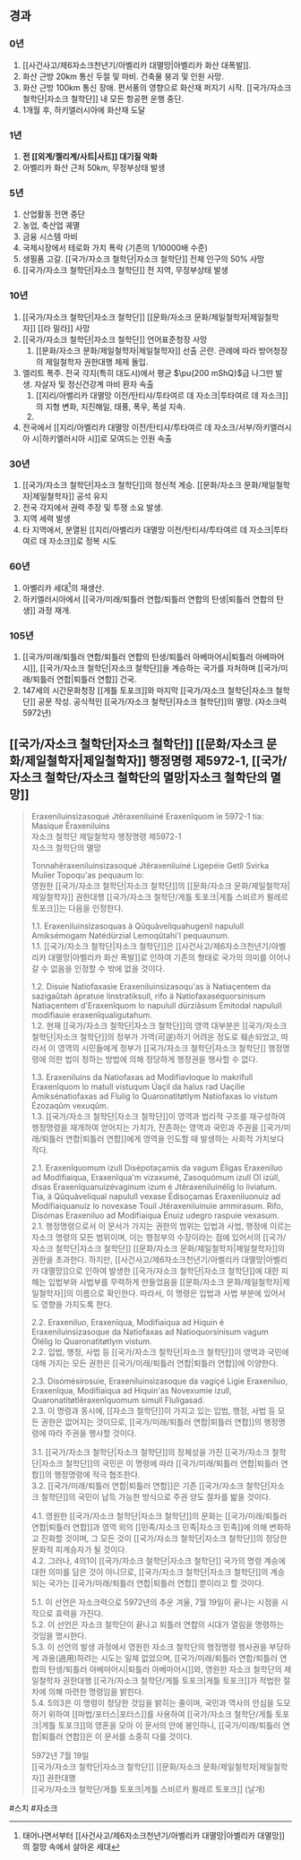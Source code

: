## 경과

### 0년
1. [[사건사고/제6자소크천년기/아벨리카 대멸망|아벨리카 화산 대폭발]].
2. 화산 근방 20km 통신 두절 및 마비. 건축물 붕괴 및 인원 사망.
3. 화산 근방 100km 통신 장애. 편서풍의 영향으로 화산재 퍼지기 시작. [[국가/자소크 철학단|자소크 철학단]] 내 모든 항공편 운행 중단.
4. 1개월 후, 하키엘러시아에 화산재 도달

### 1년
1. **전 [[외계/젤리계/사트|사트]] 대기질 악화**
2. 아벨리카 화산 근처 50km, 무정부상태 발생

### 5년

1. 산업활동 전면 중단
2. 농업, 축산업 궤멸
3. 금융 시스템 마비
4. 국제시장에서 테로화 가치 폭락 (기존의 1/10000배 수준)
5. 생필품 고갈. [[국가/자소크 철학단|자소크 철학단]] 전체 인구의 50% 사망
6. [[국가/자소크 철학단|자소크 철학단]] 전 지역, 무정부상태 발생

### 10년

1. [[국가/자소크 철학단|자소크 철학단]] [[문화/자소크 문화/제일철학자|제일철학자]] [[라 밀라]] 사망
2. [[국가/자소크 철학단|자소크 철학단]] 언어표준청장 사망
	1. [[문화/자소크 문화/제일철학자|제일철학자]] 선출 곤란. 관례에 따라 방어청장의 제일철학자 권한대행 체제 돌입.
3. 엘리트 폭주. 전국 각지(특히 대도시)에서 평균 $\pu{200 mShQ}$급 나그만 발생. 자살자 및 정신건강계 마비 환자 속출
	1. [[지리/아벨리카 대멸망 이전/탄티샤/투타여르 데 자소크|투타여르 데 자소크]]의 지형 변화, 지진해일, 태풍, 폭우, 폭설 지속.
	2. 
4. 전국에서 [[지리/아벨리카 대멸망 이전/탄티샤/투타여르 데 자소크/서부/하키엘러시아 시|하키엘러시아 시]]로 모여드는 인원 속출

### 30년

1. [[국가/자소크 철학단|자소크 철학단]]의 정신적 계승. [[문화/자소크 문화/제일철학자|제일철학자]] 공석 유지
2. 전국 각지에서 권력 주장 및 투쟁 소요 발생.
3. 지역 세력 발생
4. 타 지역에서, 분열된 [[지리/아벨리카 대멸망 이전/탄티샤/투타여르 데 자소크|투타여르 데 자소크]]로 정복 시도

### 60년

1. 아벨리카 세대[^1]의 재생산.
2. 하키엘러시아에서 [[국가/미래/퇴틀러 연합/퇴틀러 연합의 탄생|퇴틀러 연합의 탄생]] 과정 재개.

### 105년

1. [[국가/미래/퇴틀러 연합/퇴틀러 연합의 탄생/퇴틀러 아베마어시|퇴틀러 아베마어시]], [[국가/자소크 철학단|자소크 철학단]]을 계승하는 국가를 자처하며 [[국가/미래/퇴틀러 연합|퇴틀러 연합]] 건국.
2. 147세의 시간문화청장 [[게틀 토포크]]와 마지막 [[국가/자소크 철학단|자소크 철학단]] 공문 작성. 공식적인 [[국가/자소크 철학단|자소크 철학단]]의 멸망. (자소크력 5972년)

## [[국가/자소크 철학단|자소크 철학단]] [[문화/자소크 문화/제일철학자|제일철학자]] 행정명령 제5972-1, [[국가/자소크 철학단/자소크 철학단의 멸망|자소크 철학단의 멸망]]

> Eraxeniluinsìzasoqué Jtêraxeniluiné Eraxenîquom ìe 5972-1 tia: Masique Êraxeniluins  
> 자소크 철학단 제일철학자 행정명령 제5972-1  
> 자소크 철학단의 멸망
> 
> Tonnahêraxeniluinsìzasoqué Jtêraxeniluiné Ligepéie Getll Svirka Muiler Topoqu'as pequaum lo:  
> 영원한 [[국가/자소크 철학단|자소크 철학단]]의 [[문화/자소크 문화/제일철학자|제일철학자]] 권한대행 [[국가/자소크 철학단/게틀 토포크|게틀 스비르카 뮐레르 토포크]]는 다음을 인정한다.
> 
> 1.1. Eraxeniluinsìzasoquas ä Qûquàveliquahugenil napulull Amiksémogam Natédürzial Lemoqûtahi'l pequaunum.  
> 1.1. [[국가/자소크 철학단|자소크 철학단]]은 [[사건사고/제6자소크천년기/아벨리카 대멸망|아벨리카 화산 폭발]]로 인하여 기존의 형태로 국가의 의미를 이어나갈 수 없음을 인정할 수 밖에 없을 것이다.
> 
> 1.2. Disuie Natiofaxasìe Eraxeniluinsìzasoqu'as ä Natiaçentem da sazigaûtah ápratuie linstratiksull, rifo ä Natiofaxaséquorsinisum Natiaçentem d'Eraxenîquom lo napulull dürziâsum Émitodal napulull modifiauie eraxenîqualigutahum.  
> 1.2. 현재 [[국가/자소크 철학단|자소크 철학단]]의 영역 대부분은 [[국가/자소크 철학단|자소크 철학단]]의 정부가 가역(可逆)하기 어려운 정도로 훼손되었고, 따라서 이 영역의 시민들에게 정부가 [[국가/자소크 철학단|자소크 철학단]] 행정명령에 의한 법이 정하는 방법에 의해 정당하게 행정권을 행사할 수 없다.  
> 
> 1.3. Eraxeniluins da Natiofaxas ad Modifiavloque lo makrifull Eraxenîquom lo matull vistuqum Úaçil da halus rad Uaçilìe Amiksénatiofaxas ad Flulig lo Quaronatìtøtlym Natiofaxas lo vistum Ézozaqûm vexuqûm.  
> 1.3. [[국가/자소크 철학단|자소크 철학단]]이 영역과 법리적 구조를 재구성하여 행정명령을 재개하여 얻어지는 가치가, 잔존하는 영역과 국민과 주권을 [[국가/미래/퇴틀러 연합|퇴틀러 연합]]에게 영역을 인도할 때 발생하는 사회적 가치보다 작다.
> 
> 2.1. Eraxenîquomum izull Disépotaçamis da vagum Éligas Eraxeniluo ad Modifiaiqua, Eraxenîqua'm vizaxumé, Zasoquómum izull Ol izùll, disas Eraxenîquanuizévaginum izum é Jtêraxeniluinélig lo liviatum. Tia, ä Qûquàveliqual napulull vexase Édisoçamas Eraxeniluonuiz ad Modifiaiquanuiz lo novexase Touil Jtêraxeniluinuie ammirasum. Rifo, Disómas Eraxeniluo ad Modifiaiqua Énuiz udegro raspuie vexasum.  
> 2.1. 행정명령으로서 이 문서가 가지는 권한의 범위는 입법과 사법, 행정에 이르는 자소크 명령의 모든 범위이며, 이는 행정부의 수장이라는 점에 있어서의 [[국가/자소크 철학단|자소크 철학단]] [[문화/자소크 문화/제일철학자|제일철학자]]의 권한을 초과한다. 하지만, [[사건사고/제6자소크천년기/아벨리카 대멸망|아벨리카 대멸망]]으로 인하여 발생한 [[국가/자소크 철학단|자소크 철학단]]에 대한 피해는 입법부와 사법부를 무력하게 만들었음을 [[문화/자소크 문화/제일철학자|제일철학자]]의 이름으로 확인한다. 따라서, 이 명령은 입법과 사법 부분에 있어서도 영향을 가지도록 한다.
> 
> 2.2. Eraxeniluo, Eraxenîqua, Modifiaiqua ad Hiquin é Eraxeniluinsìzasoque da Natiofaxas ad Natioquorsinisum vagum Ólélig lo Quaronatìtøtlym vistum.  
> 2.2. 입법, 행정, 사법 등 [[국가/자소크 철학단|자소크 철학단]]이 영역과 국민에 대해 가지는 모든 권한은 [[국가/미래/퇴틀러 연합|퇴틀러 연합]]에 이양한다.
> 
> 
> 2.3. Disómésirosuie, Eraxeniluinsìzasoque da vagiçé Ligìe Eraxeniluo, Eraxenîqua, Modifiaiqua ad Hiquin'as Novexumie izull, Quaronatìtøtlêraxenîquomum simull Fluligasad.  
> 2.3. 이 명령과 동시에, [[자소크 철학단]]이 가지고 있는 입법, 행정, 사법 등 모든 권한은 없어지는 것이므로, [[국가/미래/퇴틀러 연합|퇴틀러 연합]]의 행정명령에 따라 주권을 행사할 것이다.
> 
> 3.1. [[국가/자소크 철학단|자소크 철학단]]의 정체성을 가진 [[국가/자소크 철학단|자소크 철학단]]의 국민은 이 명령에 따라 [[국가/미래/퇴틀러 연합|퇴틀러 연합]]의 행정명령에 적극 협조한다.  
> 3.2. [[국가/미래/퇴틀러 연합|퇴틀러 연합]]은 기존 [[국가/자소크 철학단|자소크 철학단]]의 국민이 납득 가능한 방식으로 주권 양도 절차를 밟을 것이다.
> 
> 4.1. 영원한 [[국가/자소크 철학단|자소크 철학단]]의 문화는 [[국가/미래/퇴틀러 연합|퇴틀러 연합]]과 영역 외의 [[민족/자소크 민족|자소크 민족]]에 의해 변화하고 진화할 것이며, 그 모든 것이 [[국가/자소크 철학단|자소크 철학단]]의 정당한 문화적 피계승자가 될 것이다.  
> 4.2. 그러나, 4의1이 [[국가/자소크 철학단|자소크 철학단]] 국가의 명령 계승에 대한 의미를 담은 것이 아니므로, [[국가/자소크 철학단|자소크 철학단]]의 계승되는 국가는 [[국가/미래/퇴틀러 연합|퇴틀러 연합]] 뿐이라고 할 것이다.
> 
> 5.1. 이 선언은 자소크력으로 5972년의 추운 겨울, 7월 19일이 끝나는 시점을 시작으로 효력을 가진다.  
> 5.2. 이 선언은 자소크 철학단이 끝나고 퇴틀러 연합의 시대가 열림을 명령하는 것임을 명시한다.  
> 5.3. 이 선언의 발생 과정에서 영원한 자소크 철학단의 행정명령 행사권을 부당하게 과용(過用)하려는 시도는 일체 없었으며, [[국가/미래/퇴틀러 연합/퇴틀러 연합의 탄생/퇴틀러 아베마어시|퇴틀러 아베마어시]]와, 영원한 자소크 철학단의 제일철학자 권한대행 [[국가/자소크 철학단/게틀 토포크|게틀 토포크]]가 적법한 절차에 의해 마련한 명령임을 밝힌다.  
> 5.4. 5의3은 이 명령이 정당한 것임을 밝히는 줄이며, 국민과 역사의 안심을 도모하기 위하여 [[마법/포터스|포터스]]를 사용하여 [[국가/자소크 철학단/게틀 토포크|게틀 토포크]]의 영혼을 모아 이 문서의 안에 봉인하니, [[국가/미래/퇴틀러 연합|퇴틀러 연합]]은 이 문서를 소중히 다룰 것이다.
> 
> 5972년 7월 19일  
> [[국가/자소크 철학단|자소크 철학단]] [[문화/자소크 문화/제일철학자|제일철학자]] 권한대행  
> [[국가/자소크 철학단/게틀 토포크|게틀 스비르카 뮐레르 토포크]] (날개)

[^1]: 태어나면서부터 [[사건사고/제6자소크천년기/아벨리카 대멸망|아벨리카 대멸망]]의 절망 속에서 살아온 세대

#스치 #자소크 
